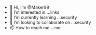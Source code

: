- 👋 Hi, I’m @Maker98
- 👀 I’m interested in ...links
- 🌱 I’m currently learning ...security 
- 💞️ I’m looking to collaborate on ...security 
- 📫 How to reach me ...me


<!---
Maker98/Maker98 is a ✨ special ✨ repository because its `README.md` (this file) appears on your GitHub profile.
You can click the Preview link to take a look at your changes.
--->
